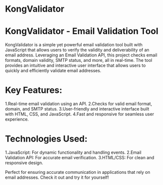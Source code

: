 # KongValidator
# KongValidator - Email Validation Tool

KongValidator is a simple yet powerful email validation tool built with JavaScript that allows users to verify the validity and deliverability of an email address. Leveraging an Email Validation API, this project checks email formats, domain validity, SMTP status, and more, all in real-time. The tool provides an intuitive and interactive user interface that allows users to quickly and efficiently validate email addresses.

# Key Features:

1.Real-time email validation using an API.
2.Checks for valid email format, domain, and SMTP status.
3.User-friendly and interactive interface built with HTML, CSS, and JavaScript.
4.Fast and responsive for seamless user experience.

# Technologies Used:
1.JavaScript: For dynamic functionality and handling events.
2.Email Validation API: For accurate email verification.
3.HTML/CSS: For clean and responsive design.

Perfect for ensuring accurate communication in applications that rely on email addresses. Check it out and try it for yourself!
